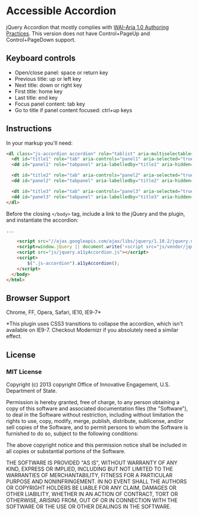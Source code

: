 # Accessible Accordion

jQuery Accordion that mostly complies with [WAI-Aria 1.0 Authoring Practices](http://www.w3.org/TR/wai-aria-practices/#accordion). This version does not have Control+PageUp and Control+PageDown support.

## Keyboard controls

* Open/close panel: space or return key
* Previous title: up or left key
* Next title: down or right key
* First title: home key
* Last title: end key
* Focus panel content: tab key
* Go to title if panel content focused: ctrl+up keys

## Instructions

In your markup you'll need: 

```html
<dl class="js-accordion accordion" role="tablist" aria-multiselectable="true">
  <dt id="title1" role="tab" aria-controls="panel1" aria-selected="true" aria-expanded="true" tabindex="0">...</dt>
  <dd id="panel1" role="tabpanel" aria-labelledby="title1" aria-hidden="false">...</dd>

  <dt id="title2" role="tab" aria-controls="panel2" aria-selected="true" aria-expanded="true" tabindex="0">...</dt>
  <dd id="panel2" role="tabpanel" aria-labelledby="title2" aria-hidden="false">...</dd>

  <dt id="title3" role="tab" aria-controls="panel3" aria-selected="true" aria-expanded="true" tabindex="0">...</dt>
  <dd id="panel3" role="tabpanel" aria-labelledby="title3" aria-hidden="false">...</dd>
</dl>
```

Before the closing `</body>` tag, include a link to the jQuery and the plugin, and instantiate the accordion:

```html
...

    <script src="//ajax.googleapis.com/ajax/libs/jquery/1.10.2/jquery.min.js"></script>
    <script>window.jQuery || document.write('<script src="js/vendor/jquery-1.10.2.min.js"><\/script>')</script>
    <script src="js/jquery.a11yAccordion.js"></script>
    <script>
        $(".js-accordion").a11yAccordion();
    </script>
  </body>
</html>
```

## Browser Support

Chrome, FF, Opera, Safari, IE10, IE9-7\*

\*This plugin uses CSS3 transitions to collapse the accordion, which isn't available on IE9-7. Checkout Modernizr if you absolutely need a similar effect.

## License

### MIT License

Copyright (c) 2013 copyright Office of Innovative Engagement, U.S.
Department of State.

Permission is hereby granted, free of charge, to any person obtaining a copy
of this software and associated documentation files (the "Software"), to deal
in the Software without restriction, including without limitation the rights
to use, copy, modify, merge, publish, distribute, sublicense, and/or sell
copies of the Software, and to permit persons to whom the Software is
furnished to do so, subject to the following conditions:

The above copyright notice and this permission notice shall be included in
all copies or substantial portions of the Software.

THE SOFTWARE IS PROVIDED "AS IS", WITHOUT WARRANTY OF ANY KIND, EXPRESS OR
IMPLIED, INCLUDING BUT NOT LIMITED TO THE WARRANTIES OF MERCHANTABILITY,
FITNESS FOR A PARTICULAR PURPOSE AND NONINFRINGEMENT. IN NO EVENT SHALL THE
AUTHORS OR COPYRIGHT HOLDERS BE LIABLE FOR ANY CLAIM, DAMAGES OR OTHER
LIABILITY, WHETHER IN AN ACTION OF CONTRACT, TORT OR OTHERWISE, ARISING FROM,
OUT OF OR IN CONNECTION WITH THE SOFTWARE OR THE USE OR OTHER DEALINGS IN
THE SOFTWARE.
